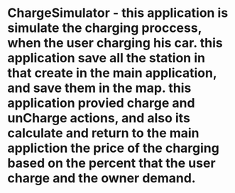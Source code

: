 # ChargeSimulator - this application is simulate the charging proccess, when the user charging his car. this application save all the station in that create in the main application, and save them in the map. this application provied charge and unCharge actions, and also its calculate and return to the main appliction the price of the charging based on the percent that the user charge and the owner demand.
